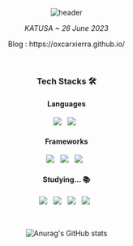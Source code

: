 <div align="center">

![header](<https://capsule-render.vercel.app/api?type=rect&color=gradient&customColorList=14&height=150&text=oxcarxierra%20|%20오승석&desc=(개발자였던%20군인)&descAlignY=80&fontSize=50&descSize=15&animation=fadeIn>)

_KATUSA ~ 26 June 2023_
<p>Blog : https://oxcarxierra.github.io/</p>
<br/>
<h3><b>Tech Stacks 🛠</b></h3>
<h4><b>Languages</b></h4>
	<img src="https://img.shields.io/badge/Python-3776AB?style=for-the-badge&logo=Python&logoColor=white"/></a> &nbsp 
	<img src="https://img.shields.io/badge/TypeScript-3178C6?style=for-the-badge&logo=TypeScript&logoColor=white"/></a> &nbsp

<h4><b>Frameworks</b></h4>
<p align="center">
	<img src="https://img.shields.io/badge/React-61DAFB?style=for-the-badge&logo=React&logoColor=white"/></a> &nbsp 
	<img src="https://img.shields.io/badge/ReactNative-61DAFB?style=for-the-badge&logo=React&logoColor=white"/></a> &nbsp 
	<img src="https://img.shields.io/badge/Mobx-FF9955?style=for-the-badge&logo=React&logoColor=white"/></a> &nbsp 
</p>

<h4><b>Studying... 📚</b></h4>
<p align="center">
	<img src="https://img.shields.io/badge/Django-092E20?style=for-the-badge&logo=Django&logoColor=white"/></a> &nbsp 
	<img src="https://img.shields.io/badge/TensorFlow-FF6F00?style=for-the-badge&logo=TensorFlow&logoColor=white"/></a> &nbsp 
	<img src="https://img.shields.io/badge/Flutter-02569B?style=for-the-badge&logo=Flutter&logoColor=white"/></a> &nbsp 
	<img src="https://img.shields.io/badge/Dart-0175C2?style=for-the-badge&logo=Dart&logoColor=white"/></a> &nbsp 
</p>
</br>

![Anurag's GitHub stats](https://github-readme-stats.vercel.app/api?username=OXcarXierra&show_icons=true&theme=graywhite)

</div>
